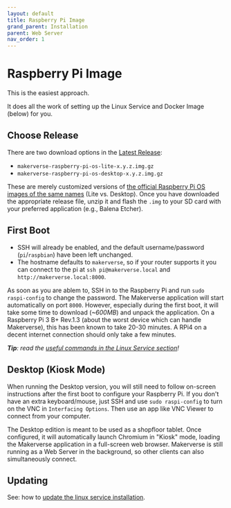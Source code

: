 ```yaml
---
layout: default
title: Raspberry Pi Image
grand_parent: Installation
parent: Web Server
nav_order: 1
---
```


# Raspberry Pi Image

This is the easiest approach.

It does all the work of setting up the Linux Service and Docker Image (below) for you.

## Choose Release

There are two download options in the [Latest Release](https://github.com/makermadecnc/makerverse/releases/latest/):

- `makerverse-raspberry-pi-os-lite-x.y.z.img.gz`
- `makerverse-raspberry-pi-os-desktop-x.y.z.img.gz`

These are merely customized versions of [the official Raspberry Pi OS images of the same names](https://www.raspberrypi.org/downloads/raspberry-pi-os/) (Lite vs. Desktop). Once you have downloaded the appropriate release file, unzip it and flash the `.img` to your SD card with your preferred application (e.g., Balena Etcher).

## First Boot

- SSH will already be enabled, and the default username/password (`pi`/`raspbian`) have been left unchanged.
- The hostname defaults to `makerverse`, so if your router supports it you can connect to the pi at `ssh pi@makerverse.local` and `http://makerverse.local:8000`.

As soon as you are ablem to, SSH in to the Raspberry Pi and run `sudo raspi-config` to change the password. The Makerverse application will start automatically on port `8000`. However, especially during the first boot, it will take some time to download (_~600MB_) and unpack the application. On a Raspberry Pi 3 B+ Rev.1.3 (about the  worst device which can handle Makerverse), this has been known to take 20-30 minutes. A RPi4 on a decent internet connection should only take a few minutes.

_**Tip**: read the [useful commands in the Linux Service section](/installation/web-server/linux-service/#useful-commands)!_

## Desktop (Kiosk Mode)

When running the Desktop version, you will still need to follow on-screen instructions after the first boot to configure your Raspberry Pi. If you don't have an extra keyboard/mouse, just SSH and use `sudo raspi-config` to turn on the VNC in `Interfacing Options`. Then use an app like VNC Viewer to connect from your computer.

The Desktop edition is meant to be used as a shopfloor tablet. Once configured, it will automatically launch Chromium in "Kiosk" mode, loading the Makerverse application in a full-screen web browser. Makerverse is still running as a Web Server in the background, so other clients can also simultaneously connect.

## Updating

See: how to [update the linux service installation](/installation/web-server/linux-service/#updating).
